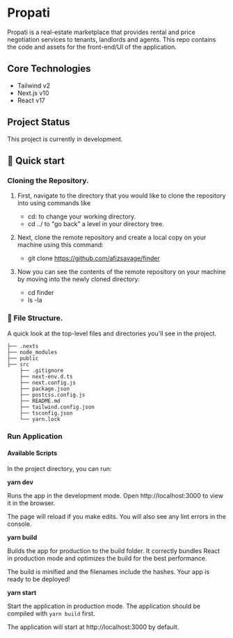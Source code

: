 # Propati

Propati is a real-estate marketplace that provides rental and price negotiation services to tenants, landlords and agents. This repo contains the code and assets for the front-end/UI of the application.

## Core Technologies

- Tailwind v2
- Next.js v10
- React v17

## Project Status

This project is currently in development.

## 🚀 Quick start

### Cloning the Repository.

1.  First, navigate to the directory that you would like to clone the repository into using commands like

    - cd: to change your working directory.
    - cd ../ to "go back" a level in your directory tree.

2.  Next, clone the remote repository and create a local copy on your machine using this command:

    - git clone https://github.com/afizsavage/finder

3.  Now you can see the contents of the remote repository on your machine by moving into the newly cloned directory:

    - cd finder
    - ls -la

### 🧐 File Structure.

A quick look at the top-level files and directories you'll see in the project.

    ├── .nexts
    ├── node_modules
    ├── public
    ├── src
        ├── .gitignore
        ├── next-env.d.ts
        ├── next.config.js
        ├── package.json
        ├── postcss.config.js
        ├── README.md
        ├── tailwind.config.json
        ├── tsconfig.json
        └── yarn.lock

### Run Application

#### Available Scripts

In the project directory, you can run:

**yarn dev**

Runs the app in the development mode.
Open http://localhost:3000 to view it in the browser.

The page will reload if you make edits.
You will also see any lint errors in the console.

**yarn build**

Builds the app for production to the build folder.
It correctly bundles React in production mode and optimizes the build for the best performance.

The build is minified and the filenames include the hashes.
Your app is ready to be deployed!

**yarn start**

Start the application in production mode. The application should be compiled with `yarn build` first.

The application will start at http://localhost:3000 by default.
